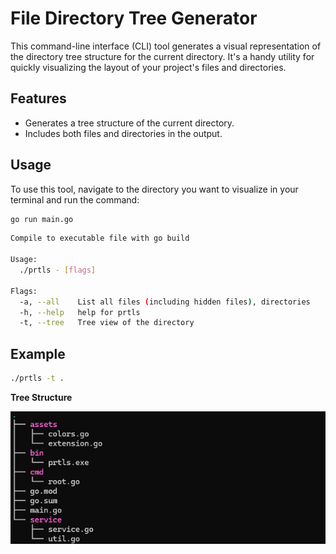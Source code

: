 # File Directory Tree Generator

This command-line interface (CLI) tool generates a visual representation of the directory tree structure for the current directory. It's a handy utility for quickly visualizing the layout of your project's files and directories.

## Features

- Generates a tree structure of the current directory.
- Includes both files and directories in the output.

## Usage

To use this tool, navigate to the directory you want to visualize in your terminal and run the command:

```bash
go run main.go
```

```bash
Compile to executable file with go build

Usage:
  ./prtls - [flags]

Flags:
  -a, --all    List all files (including hidden files), directories
  -h, --help   help for prtls
  -t, --tree   Tree view of the directory
```

## Example
```bash
./prtls -t . 
```

**Tree Structure**

![Tree](https://github.com/BvChung/prtls/blob/main/demo/filetree.png)

